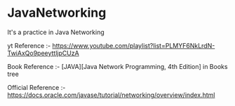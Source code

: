 # JavaNetworking
It's a practice in Java Networking 

yt Reference :-
  https://www.youtube.com/playlist?list=PLMYF6NkLrdN-TwiAxQo9peeyttljpCUzA

Book Reference :-
  [JAVA][Java Network Programming, 4th Edition] in Books tree  

Official Reference :-
https://docs.oracle.com/javase/tutorial/networking/overview/index.html

